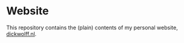 # Website

This repository contains the (plain) contents of my personal website, [dickwolff.nl](https://dickwolff.nl).